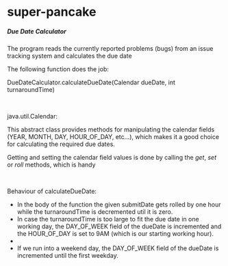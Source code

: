 # super-pancake
<h5>Due Date Calculator</h5>

<p>The program reads the currently reported problems (bugs) from an issue tracking system and calculates the due date</p>

<p>The following function does the job:</p>
<p>DueDateCalculator.calculateDueDate(Calendar dueDate, int turnaroundTime)</p>

<br>
<p> java.util.Calendar: </p>
<p>
	This abstract class provides methods for manipulating the calendar fields (YEAR, MONTH, DAY, HOUR_OF_DAY, etc...), which makes it a good choice for calculating the required due dates.
</p>
<p> Getting and setting the calendar field values is done by calling the <i>get</i>, <i>set</i> or <i>roll</i> methods, which is handy </p>

<br>
<p>Behaviour of calculateDueDate: </p>
<ul> 

<li> In the body of the function the given submitDate gets rolled by one hour while the turnaroundTime is decremented util it is zero.
<li> In case the turnaroundTime is too large to fit the due date in one working day,
 the DAY_OF_WEEK field of the dueDate is incremented and the HOUR_OF_DAY is set to 9AM (which is our starting working hour).
<li> 
<li> If we run into a weekend day, the DAY_OF_WEEK field of the dueDate is incremented until the first weekday.
</ul>
